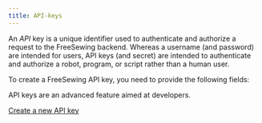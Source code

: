 ```yaml
---
title: API-keys
---
```


An _API_  key is a unique identifier used to authenticate and authorize a request to the FreeSewing backend. Whereas a username (and password) are intended for users, API keys (and secret) are intended to authenticate and authorize a robot, program, or script rather than a human user.

To create a FreeSewing API key, you need to provide the following fields:

<ReadMore />

<Note>

API keys are an advanced feature aimed at developers.

<a class="btn btn-secondary" href="/new/apikey/">Create a new API key</a>

</Note>



